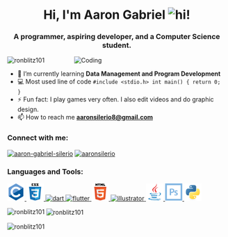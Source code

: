 
<h1 align="center">Hi, I'm Aaron Gabriel  <img width="28px" height="28px" alt="hi!" src="https://user-images.githubusercontent.com/1303154/88677602-1635ba80-d120-11ea-84d8-d263ba5fc3c0.gif"></h1>
<h3 align="center">A programmer, aspiring developer, and a Computer Science student.</h3>
<img align="right" alt="Coding" width="350" src="https://i.giphy.com/media/3orif0rjs49gsPWg1y/giphy.gif">

<p align="left"> <img src="https://komarev.com/ghpvc/?username=ronblitz101&label=Profile%20views&color=0e75b6&style=flat" alt="ronblitz101" /> </p>

- 🌱 I’m currently learning **Data Management and Program Development**
- 💻 Most used line of code `#include <stdio.h> int main() { return 0; }`
- ⚡ Fun fact: I play games very often. I also edit videos and do graphic design.
- 📫 How to reach me **aaronsilerio8@gmail.com**

<h3 align="left">Connect with me:</h3>
<p align="left">
<a href="https://linkedin.com/in/aaron-gabriel-silerio" target="blank"><img align="center" src="https://raw.githubusercontent.com/rahuldkjain/github-profile-readme-generator/master/src/images/icons/Social/linked-in-alt.svg" alt="aaron-gabriel-silerio" height="30" width="40" /></a>
<a href="https://www.behance.net/aaronsilerio" target="blank"><img align="center" src="https://raw.githubusercontent.com/rahuldkjain/github-profile-readme-generator/master/src/images/icons/Social/behance.svg" alt="aaronsilerio" height="30" width="40" /></a>
</p>

<h3 align="left">Languages and Tools:</h3>
<p align="left"> <a href="https://www.cprogramming.com/" target="_blank" rel="noreferrer"> <img src="https://raw.githubusercontent.com/devicons/devicon/master/icons/c/c-original.svg" alt="c" width="40" height="40"/> </a> <a href="https://www.w3schools.com/css/" target="_blank" rel="noreferrer"> <img src="https://raw.githubusercontent.com/devicons/devicon/master/icons/css3/css3-original-wordmark.svg" alt="css3" width="40" height="40"/> </a> <a href="https://dart.dev" target="_blank" rel="noreferrer"> <img src="https://www.vectorlogo.zone/logos/dartlang/dartlang-icon.svg" alt="dart" width="40" height="40"/> </a> <a href="https://flutter.dev" target="_blank" rel="noreferrer"> <img src="https://www.vectorlogo.zone/logos/flutterio/flutterio-icon.svg" alt="flutter" width="40" height="40"/> </a> <a href="https://www.w3.org/html/" target="_blank" rel="noreferrer"> <img src="https://raw.githubusercontent.com/devicons/devicon/master/icons/html5/html5-original-wordmark.svg" alt="html5" width="40" height="40"/> </a> <a href="https://www.adobe.com/in/products/illustrator.html" target="_blank" rel="noreferrer"> <img src="https://www.vectorlogo.zone/logos/adobe_illustrator/adobe_illustrator-icon.svg" alt="illustrator" width="40" height="40"/> </a> <a href="https://www.java.com" target="_blank" rel="noreferrer"> <img src="https://raw.githubusercontent.com/devicons/devicon/master/icons/java/java-original.svg" alt="java" width="40" height="40"/> </a> <a href="https://www.photoshop.com/en" target="_blank" rel="noreferrer"> <img src="https://raw.githubusercontent.com/devicons/devicon/master/icons/photoshop/photoshop-line.svg" alt="photoshop" width="40" height="40"/> </a> <a href="https://www.python.org" target="_blank" rel="noreferrer"> <img src="https://raw.githubusercontent.com/devicons/devicon/master/icons/python/python-original.svg" alt="python" width="40" height="40"/> </a> </p>


<p><img align="left" src="https://github-readme-stats.vercel.app/api/top-langs?username=ronblitz101&show_icons=true&locale=en&layout=compact" alt="ronblitz101" /></p>

<p>&nbsp;<img align="center" src="https://github-readme-stats.vercel.app/api?username=ronblitz101&show_icons=true&locale=en" alt="ronblitz101" /></p>

<p><img align="center" src="https://github-readme-streak-stats.herokuapp.com/?user=ronblitz101&" alt="ronblitz101" /></p>
